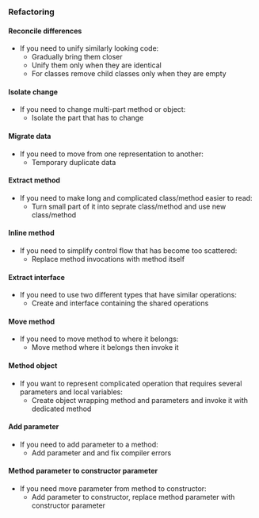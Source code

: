 ### Refactoring

#### Reconcile differences
- If you need to unify similarly looking code:
    - Gradually bring them closer
    - Unify them only when they are identical
    - For classes remove child classes only when they are empty   
#### Isolate change
- If you need to change multi-part method or object:
    -  Isolate the part that has to change
#### Migrate data
- If you need to move from one representation to another:
    - Temporary duplicate data
#### Extract method
- If you need to make long and complicated class/method easier to read:
    - Turn small part of it into seprate class/method and use new class/method
#### Inline method
- If you need to simplify control flow that has become too scattered:
    - Replace method invocations with method itself
#### Extract interface
- If you need to use two different types that have similar operations:
    - Create and interface containing the shared operations
#### Move method
- If you need to move method to where it belongs:
    - Move method where it belongs then invoke it
#### Method object
- If you want to represent complicated operation that requires
several parameters and local variables:
    - Create object wrapping method and parameters and invoke 
    it with dedicated method
#### Add parameter
- If you need to add parameter to a method:
    - Add parameter and and fix compiler errors
#### Method parameter to constructor parameter
- If you need move parameter from method to constructor:
    - Add parameter to constructor, replace method parameter 
    with constructor parameter
